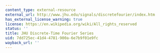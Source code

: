 ```yaml
---
content_type: external-resource
external_url: http://www.jhu.edu/signals/discretefourier/index.htm
has_external_license_warning: true
license: https://en.wikipedia.org/wiki/All_rights_reserved
status: ''
title: JHU Discrete-Time Fourier Series
uid: 7dd725ec-41d4-4781-900a-6e7b9f01e9fc
wayback_url: ''
---
```

